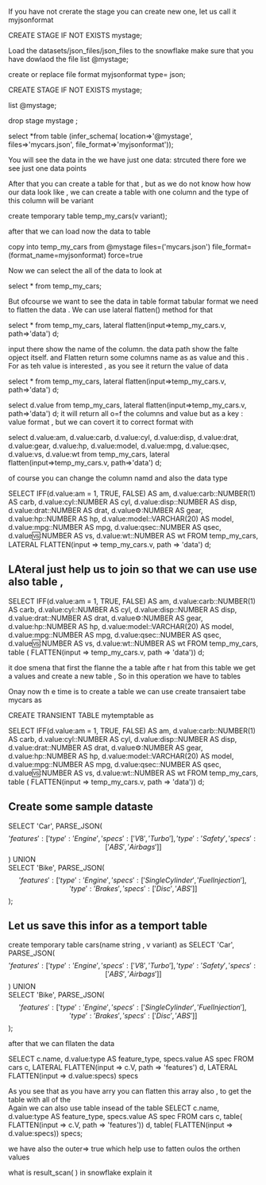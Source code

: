 




If you have not crerate the stage you can create new one, let us call it 
myjsonformat

  CREATE STAGE IF NOT EXISTS mystage;


Load the datasets/json_files/json_files  to the snowflake 
make sure  that you have dowlaod the file 
   list @mystage;


create or replace file format  myjsonformat
type= json;

CREATE STAGE IF NOT EXISTS mystage;

list @mystage;

drop stage mystage ;

select  *from table (infer_schema(
location=>'@mystage',
files=>'mycars.json',
file_format=>'myjsonformat'));



You will see the data in the we have  just one data: strcuted  there fore we see just one data points 

After  that you can   create a table for  that , but as we do not know how how our data look like ,  we can create a table with one column and the type of this column will be variant


create temporary table temp_my_cars(v variant);

after  that we can load now the  data to table 

copy into temp_my_cars from @mystage
files=('mycars.json')
file_format=(format_name=myjsonformat)
force=true


Now we can select  the all of the data to look at 

select * from temp_my_cars;

But ofcourse  we want to see the data in table format tabular format 
we need  to flatten the data . We can use lateral flatten() method for  that 

select * 
from temp_my_cars, 
lateral flatten(input=>temp_my_cars.v, path=>'data') d;

input there show  the name of  the column.  the data path show the falte opject itself. and Flatten return  some columns name as as value and this . For as
teh value is interested , as  you see it return the value of data   



select * 
from temp_my_cars, 
lateral flatten(input=>temp_my_cars.v, path=>'data') d;  

select d.value
from temp_my_cars, 
lateral flatten(input=>temp_my_cars.v, path=>'data') d;
it will return all o=f  the columns and  value but as a key : value format , but we can covert it to correct format with 

select 
d.value:am, 
d.value:carb, 
d.value:cyl,
d.value:disp,
d.value:drat,
d.value:gear,
d.value:hp,
d.value:model,
d.value:mpg,
d.value:qsec,
d.value:vs,
d.value:wt
from temp_my_cars, 
lateral flatten(input=>temp_my_cars.v, path=>'data') d;

of course  you can change the column namd and also the data type 


SELECT 
    IFF(d.value:am = 1, TRUE, FALSE) AS am, 
    d.value:carb::NUMBER(1) AS carb, 
    d.value:cyl::NUMBER AS cyl, 
    d.value:disp::NUMBER AS disp, 
    d.value:drat::NUMBER AS drat, 
    d.value:gear::NUMBER AS gear, 
    d.value:hp::NUMBER AS hp, 
    d.value:model::VARCHAR(20) AS model, 
    d.value:mpg::NUMBER AS mpg, 
    d.value:qsec::NUMBER AS qsec, 
    d.value:vs::NUMBER AS vs, 
    d.value:wt::NUMBER AS wt
FROM temp_my_cars, 
LATERAL FLATTEN(input => temp_my_cars.v, path => 'data') d;
 

## LAteral just help us to join   so that we can use use also  table , 

SELECT 
    IFF(d.value:am = 1, TRUE, FALSE) AS am, 
    d.value:carb::NUMBER(1) AS carb, 
    d.value:cyl::NUMBER AS cyl, 
    d.value:disp::NUMBER AS disp, 
    d.value:drat::NUMBER AS drat, 
    d.value:gear::NUMBER AS gear, 
    d.value:hp::NUMBER AS hp, 
    d.value:model::VARCHAR(20) AS model, 
    d.value:mpg::NUMBER AS mpg, 
    d.value:qsec::NUMBER AS qsec, 
    d.value:vs::NUMBER AS vs, 
    d.value:wt::NUMBER AS wt
FROM temp_my_cars, 
table ( FLATTEN(input => temp_my_cars.v, path => 'data')) d; 

it doe smena that first the flanne the a table  afte r hat from this table we get a values and  create a new  table , So in this operation we have to tables


Onay now th e time is to create  a  table  we can use   create transaiert tabe mycars as 

CREATE TRANSIENT  TABLE mytemptable  as 

SELECT 
    IFF(d.value:am = 1, TRUE, FALSE) AS am, 
    d.value:carb::NUMBER(1) AS carb, 
    d.value:cyl::NUMBER AS cyl, 
    d.value:disp::NUMBER AS disp, 
    d.value:drat::NUMBER AS drat, 
    d.value:gear::NUMBER AS gear, 
    d.value:hp::NUMBER AS hp, 
    d.value:model::VARCHAR(20) AS model, 
    d.value:mpg::NUMBER AS mpg, 
    d.value:qsec::NUMBER AS qsec, 
    d.value:vs::NUMBER AS vs, 
    d.value:wt::NUMBER AS wt
FROM temp_my_cars, 
table ( FLATTEN(input => temp_my_cars.v, path => 'data')) d;

##  Create some sample  dataste 

SELECT 'Car', PARSE_JSON($$ {'features':[
  {'type':'Engine', 'specs':['V8', 'Turbo']},
  {'type':'Safety', 'specs':['ABS', 'Airbags']}
]} $$)
UNION  
SELECT 'Bike', PARSE_JSON($$ {'features':[
  {'type':'Engine', 'specs':['Single Cylinder', 'Fuel Injection']},
  {'type':'Brakes', 'specs':['Disc', 'ABS']}
]} $$);
## Let us save this infor as a temport table 
create temporary table cars(name string , v variant) as 
SELECT 'Car', PARSE_JSON($$ {'features':[
  {'type':'Engine', 'specs':['V8', 'Turbo']},
  {'type':'Safety', 'specs':['ABS', 'Airbags']}
]} $$)
UNION  
SELECT 'Bike', PARSE_JSON($$ {'features':[
  {'type':'Engine', 'specs':['Single Cylinder', 'Fuel Injection']},
  {'type':'Brakes', 'specs':['Disc', 'ABS']}
]} $$);


after  that we  can fllaten the data 

SELECT 
    c.name, 
    d.value:type AS feature_type,
   specs.value AS spec
FROM cars c, 
LATERAL FLATTEN(input => c.V, path => 'features') d,
LATERAL FLATTEN(input => d.value:specs) specs

As you see  that as you have arry you can flatten  this array also , to get the table with all of  the  
Again we can also  use table insead of  the table 
SELECT 
    c.name, 
    d.value:type AS feature_type,
   specs.value AS spec
FROM cars c, 
table( FLATTEN(input => c.V, path => 'features')) d,
table( FLATTEN(input => d.value:specs)) specs;


we have also the outer=> true  which help use  to fatten oulos the  orthen  values 

what is   result_scan( ) in snowflake explain it 